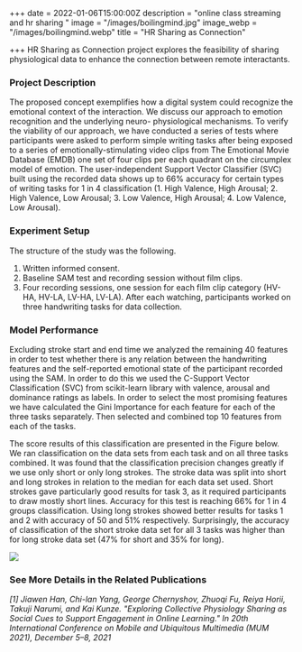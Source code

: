 +++
date = 2022-01-06T15:00:00Z
description = "online class streaming and hr sharing "
image = "/images/boilingmind.jpg"
image_webp = "/images/boilingmind.webp"
title = "HR Sharing as Connection"

+++
HR Sharing as Connection project explores the feasibility of sharing physiological data to enhance the connection between remote interactants.

### Project Description

The proposed concept exemplifies how a digital system could recognize the emotional context of the interaction. We discuss our approach to emotion recognition and the underlying neuro- physiological mechanisms. To verify the viability of our approach, we have conducted a series of tests where participants were asked to perform simple writing tasks after being exposed to a series of emotionally-stimulating video clips from The Emotional Movie Database (EMDB) one set of four clips per each quadrant on the circumplex model of emotion. The user-independent Support Vector Classifier (SVC) built using the recorded data shows up to 66% accuracy for certain types of writing tasks for 1 in 4 classification (1. High Valence, High Arousal; 2. High Valence, Low Arousal; 3. Low Valence, High Arousal; 4. Low Valence, Low Arousal).

### Experiment Setup

The structure of the study was the following.

1. Written informed consent.
2. Baseline SAM test and recording session without film clips.
3. Four recording sessions, one session for each film clip category (HV-HA, HV-LA, LV-HA, LV-LA). After each watching, participants worked on three handwriting tasks for data collection.

### Model Performance

Excluding stroke start and end time we analyzed the remaining 40 features in order to test whether there is any relation between the handwriting features and the self-reported emotional state of the participant recorded using the SAM. In order to do this we used the C-Support Vector Classification (SVC) from scikit-learn library with valence, arousal and dominance ratings as labels. In order to select the most promising features we have calculated the Gini Importance for each feature for each of the three tasks separately. Then selected and combined top 10 features from each of the tasks.

The score results of this classification are presented in the Figure below. We ran classification on the data sets from each task and on all three tasks combined. It was found that the classification precision changes greatly if we use only short or only long strokes. The stroke data was split into short and long strokes in relation to the median for each data set used. Short strokes gave particularly good results for task 3, as it required participants to draw mostly short lines. Accuracy for this test is reaching 66% for 1 in 4 groups classification. Using long strokes showed better results for tasks 1 and 2 with accuracy of 50 and 51% respectively. Surprisingly, the accuracy of classification of the short stroke data set for all 3 tasks was higher than for long stroke data set (47% for short and 35% for long).

![](/images/independent.jpg)

### See More Details in the Related Publications

_\[1\]_ _Jiawen Han, Chi-lan Yang, George Chernyshov, Zhuoqi Fu, Reiya Horii, Takuji Narumi, and Kai Kunze. "Exploring Collective Physiology Sharing as Social Cues to Support Engagement in Online Learning." In 20th International Conference on Mobile and Ubiquitous Multimedia (MUM 2021), December 5–8, 2021_